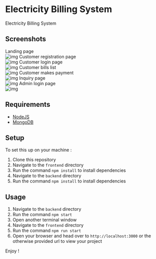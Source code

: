 # Electricity Billing System

Electricity Billing System

## Screenshots

Landing page \
![img](https://github.com/nemzyxt/electricity-billing-system/blob/main/scrshots/landing.png)
Customer registration page \
![img](https://github.com/nemzyxt/electricity-billing-system/blob/main/scrshots/register.png)
Customer login page \
![img](https://github.com/nemzyxt/electricity-billing-system/blob/main/scrshots/login.png)
Customer bills list \
![img](https://github.com/nemzyxt/electricity-billing-system/blob/main/scrshots/bills.png)
Customer makes payment \
![img](https://github.com/nemzyxt/electricity-billing-system/blob/main/scrshots/payment.png)
Inquiry page \
![img](https://github.com/nemzyxt/electricity-billing-system/blob/main/scrshots/inquire.png)
Admin login page \
![img](https://github.com/nemzyxt/electricity-billing-system/blob/main/scrshots/alogin.png)

## Requirements

- [NodeJS](https://nodejs.org)
- [MongoDB](https://www.mongodb.com/docs/manual/administration/install-community)

## Setup

To set this up on your machine :

1. Clone this repository
2. Navigate to the `frontend` directory
3. Run the command `npm install` to install dependencies
4. Navigate to the `backend` directory
5. Run the command `npm install` to install dependencies

## Usage

1. Navigate to the `backend` directory
2. Run the command `npm start`
3. Open another terminal window
4. Navigate to the `frontend` directory
5. Run the command `npm run start`
6. Open your browser and head over to `http://localhost:3000` or the otherwise provided url to view your project

Enjoy !
